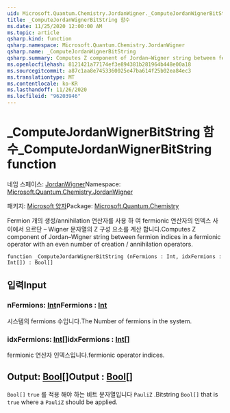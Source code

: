 ```yaml
---
uid: Microsoft.Quantum.Chemistry.JordanWigner._ComputeJordanWignerBitString
title: _ComputeJordanWignerBitString 함수
ms.date: 11/25/2020 12:00:00 AM
ms.topic: article
qsharp.kind: function
qsharp.namespace: Microsoft.Quantum.Chemistry.JordanWigner
qsharp.name: _ComputeJordanWignerBitString
qsharp.summary: Computes Z component of Jordan–Wigner string between fermion indices in a fermionic operator with an even number of creation / annihilation operators.
ms.openlocfilehash: 8121421a77174ef3e894381b281964b448e00a18
ms.sourcegitcommit: a87c1aa8e7453360025e47ba614f25b02ea84ec3
ms.translationtype: MT
ms.contentlocale: ko-KR
ms.lasthandoff: 11/26/2020
ms.locfileid: "96203946"
---
```

# <a name="_computejordanwignerbitstring-function"></a><span data-ttu-id="93487-102">_ComputeJordanWignerBitString 함수</span><span class="sxs-lookup"><span data-stu-id="93487-102">_ComputeJordanWignerBitString function</span></span>

<span data-ttu-id="93487-103">네임 스페이스: [JordanWigner](xref:Microsoft.Quantum.Chemistry.JordanWigner)</span><span class="sxs-lookup"><span data-stu-id="93487-103">Namespace: [Microsoft.Quantum.Chemistry.JordanWigner](xref:Microsoft.Quantum.Chemistry.JordanWigner)</span></span>

<span data-ttu-id="93487-104">패키지: [Microsoft 양자](https://nuget.org/packages/Microsoft.Quantum.Chemistry)</span><span class="sxs-lookup"><span data-stu-id="93487-104">Package: [Microsoft.Quantum.Chemistry](https://nuget.org/packages/Microsoft.Quantum.Chemistry)</span></span>


<span data-ttu-id="93487-105">Fermion 개의 생성/annihilation 연산자를 사용 하 여 fermionic 연산자의 인덱스 사이에서 요르단 – Wigner 문자열의 Z 구성 요소를 계산 합니다.</span><span class="sxs-lookup"><span data-stu-id="93487-105">Computes Z component of Jordan–Wigner string between fermion indices in a fermionic operator with an even number of creation / annihilation operators.</span></span>

```qsharp
function _ComputeJordanWignerBitString (nFermions : Int, idxFermions : Int[]) : Bool[]
```


## <a name="input"></a><span data-ttu-id="93487-106">입력</span><span class="sxs-lookup"><span data-stu-id="93487-106">Input</span></span>

### <a name="nfermions--int"></a><span data-ttu-id="93487-107">nFermions: [Int](xref:microsoft.quantum.lang-ref.int)</span><span class="sxs-lookup"><span data-stu-id="93487-107">nFermions : [Int](xref:microsoft.quantum.lang-ref.int)</span></span>

<span data-ttu-id="93487-108">시스템의 fermions 수입니다.</span><span class="sxs-lookup"><span data-stu-id="93487-108">The Number of fermions in the system.</span></span>


### <a name="idxfermions--int"></a><span data-ttu-id="93487-109">idxFermions: [Int](xref:microsoft.quantum.lang-ref.int)[]</span><span class="sxs-lookup"><span data-stu-id="93487-109">idxFermions : [Int](xref:microsoft.quantum.lang-ref.int)[]</span></span>

<span data-ttu-id="93487-110">fermionic 연산자 인덱스입니다.</span><span class="sxs-lookup"><span data-stu-id="93487-110">fermionic operator indices.</span></span>



## <a name="output--bool"></a><span data-ttu-id="93487-111">Output: [Bool](xref:microsoft.quantum.lang-ref.bool)[]</span><span class="sxs-lookup"><span data-stu-id="93487-111">Output : [Bool](xref:microsoft.quantum.lang-ref.bool)[]</span></span>

<span data-ttu-id="93487-112">`Bool[]` `true` 를 적용 해야 하는 비트 문자열입니다 `PauliZ` .</span><span class="sxs-lookup"><span data-stu-id="93487-112">Bitstring `Bool[]` that is `true` where a `PauliZ` should be applied.</span></span>